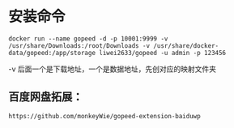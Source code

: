 # 安装命令
```
docker run --name gopeed -d -p 10001:9999 -v /usr/share/Downloads:/root/Downloads -v /usr/share/docker-data/gopeed:/app/storage liwei2633/gopeed -u admin -p 123456
```
-v 后面一个是下载地址，一个是数据地址，先创对应的映射文件夹

## 百度网盘拓展：
```
https://github.com/monkeyWie/gopeed-extension-baiduwp
```

